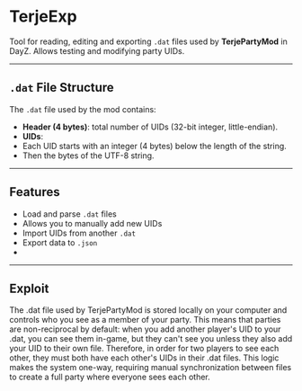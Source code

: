 # TerjeExp

Tool for reading, editing and exporting `.dat` files used by **TerjePartyMod** in DayZ. Allows testing and modifying party UIDs.

---

## `.dat` File Structure

The `.dat` file used by the mod contains:

- **Header (4 bytes)**: total number of UIDs (32-bit integer, little-endian).
- **UIDs**:
- Each UID starts with an integer (4 bytes) below the length of the string.
- Then the bytes of the UTF-8 string.

---

## Features

- Load and parse `.dat` files
- Allows you to manually add new UIDs
- Import UIDs from another `.dat`
- Export data to `.json`
- 
---

## Exploit

The .dat file used by TerjePartyMod is stored locally on your computer and controls who you see as a member of your party. This means that parties are non-reciprocal by default: when you add another player's UID to your .dat, you can see them in-game, but they can't see you unless they also add your UID to their own file. Therefore, in order for two players to see each other, they must both have each other's UIDs in their .dat files. This logic makes the system one-way, requiring manual synchronization between files to create a full party where everyone sees each other.
